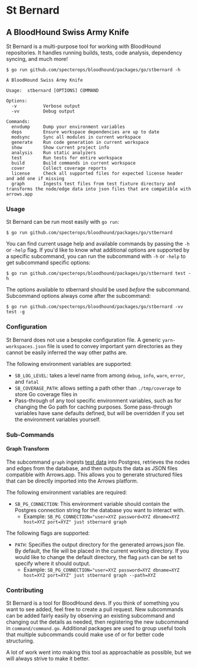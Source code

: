 # St Bernard

## A BloodHound Swiss Army Knife

St Bernard is a multi-purpose tool for working with BloodHound repositories. It handles running builds, tests, code analysis,
dependency syncing, and much more!

```
$ go run github.com/specterops/bloodhound/packages/go/stbernard -h

A BloodHound Swiss Army Knife

Usage:  stbernard [OPTIONS] COMMAND

Options:
  -v          Verbose output
  -vv         Debug output

Commands:
  envdump     Dump your environment variables
  deps        Ensure workspace dependencies are up to date
  modsync     Sync all modules in current workspace
  generate    Run code generation in current workspace
  show        Show current project info
  analysis    Run static analyzers
  test        Run tests for entire workspace
  build       Build commands in current workspace
  cover       Collect coverage reports
  license     Check all supported files for expected license header and add one if missing
  graph       Ingests test files from test fixture directory and transforms the node/edge data into json files that are compatible with arrows.app
```

### Usage

St Bernard can be run most easily with `go run`:

```
$ go run github.com/specterops/bloodhound/packages/go/stbernard
```

You can find current usage help and available commands by passing the `-h` or `-help` flag. If you'd like to know what additional options are supported by a specific subcommand, you can run the subcommand with `-h` or `-help` to get subcommand specific options:

```
$ go run github.com/specterops/bloodhound/packages/go/stbernard test -h
```

The options available to stbernard should be used _before_ the subcommand. Subcommand options always come after the subcommand:

```
$ go run github.com/specterops/bloodhound/packages/go/stbernard -vv test -g
```

### Configuration

St Bernard does not use a bespoke configuration file. A generic `yarn-workspaces.json` file is used to convey important yarn directories as they cannot be easily inferred the way other paths are.

The following environment variables are supported:

-   `SB_LOG_LEVEL`: takes a level name from among `debug`, `info`, `warn`, `error`, and `fatal`
-   `SB_COVERAGE_PATH`: allows setting a path other than `./tmp/coverage` to store Go coverage files in
-   Pass-through of any tool specific environment variables, such as for changing the Go path for caching purposes. Some pass-through variables have sane defaults defined, but will be overridden if you set the environment variables yourself.

### Sub-Commands

#### Graph Transform

The subcommand `graph` ingests [test data](../../../cmd/api/src/test/fixtures/fixtures/v6/ingest/) into Postgres, retrieves the nodes and edges from the database, and then outputs the data as JSON files compatible with Arrows.app. This allows you to generate structured files that can be directly imported into the Arrows platform.

The following environment variables are required:
-  `SB_PG_CONNECTION`: This environment variable should contain the Postgres connection string for the database you want to interact with.
    - Example: `SB_PG_CONNECTION="user=XYZ password=XYZ dbname=XYZ host=XYZ port=XYZ" just stbernard graph`

The following flags are supported:
-  `PATH`: Specifies the output directory for the generated arrows.json file. By default, the file will be placed in the current working directory. If you would like to change the default directory, the flag `path` can be set to specify where it should output.
    - Example: `SB_PG_CONNECTION="user=XYZ password=XYZ dbname=XYZ host=XYZ port=XYZ" just stbernard graph --path=XYZ`

### Contributing

St Bernard is a tool for BloodHound devs. If you think of something you want to see added, feel free to create a pull request. New subcommands can be added fairly easily by observing an existing subcommand and changing out the details as needed, then registering the new subcommand in `command/command.go`. Additional packages are used to group useful tools that multiple subcommands could make use of or for better code structuring.

A lot of work went into making this tool as approachable as possible, but we will always strive to make it better.
